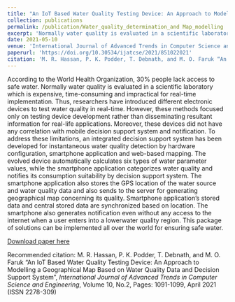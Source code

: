 ```yaml
---
title: "An IoT Based Water Quality Testing Device: An Approach to Modelling a Geographical Map Based on Water Quality Data and Decision Support System"
collection: publications
permalink: /publication/Water_quality_determination_and Map_modelling
excerpt: 'Normally water quality is evaluated in a scientific laboratory which is expensive, time-consuming and impractical for real-time implementation. Thus, researchers have introduced different electronic devices to test water quality in real-time. However, these methods focused only on testing device development rather than disseminating resultant information for real-life applications. Moreover, these devices did not have any correlation with mobile decision support system and notification. To address these limitations, an integrated decision support system has been developed for instantaneous water quality detection by hardware configuration, smartphone application and web-based mapping.'
date: 2021-05-10
venue: 'International Journal of Advanced Trends in Computer Science and Engineering'
paperurl: 'https://doi.org/10.30534/ijatcse/2021/851022021'
citation: 'M. R. Hassan, P. K. Podder, T. Debnath, and M. O. Faruk “An IoT Based Water Quality Testing Device: An Approach to Modelling a Geographical Map Based on Water Quality Data and Decision Support System”, <i>International Journal of Advanced Trends in Computer Science and Engineering</i>, Volume 10, No.2, Pages: 1091-1099, April 2021 (ISSN 2278-309)'
---
```

According to the World Health Organization, 30% people lack access to safe water. Normally water quality is evaluated in a scientific laboratory which is expensive, time-consuming and impractical for real-time implementation. Thus, researchers have introduced different electronic devices to test water quality in real-time. However, these methods focused only on testing device development rather than disseminating resultant information for real-life applications. Moreover, these devices did not have any correlation with mobile
decision support system and notification. To address these limitations, an integrated decision support system has been
developed for instantaneous water quality detection by hardware configuration, smartphone application and web-based mapping. The evolved device automatically calculates six types of water parameter values, while the smartphone application categorizes water quality and notifies
its consumption suitability by decision support system. The smartphone application also stores the GPS location of the water source and water quality data and also sends to the server for generating geographical map concerning its quality. Smartphone application’s stored data and central stored data are synchronized based on location. The smartphone also generates notification even without any access to the internet when a user enters into a lowerwater quality region. This package of solutions can be implemented all over the world for ensuring safe water.

[Download paper here](https://doi.org/10.30534/ijatcse/2021/851022021)

Recommended citation: M. R. Hassan, P. K. Podder, T. Debnath, and M. O. Faruk “An IoT Based Water Quality Testing Device: An Approach to Modelling a Geographical Map Based on Water Quality Data and Decision Support System”, <i>International Journal of Advanced Trends in Computer Science and Engineering</i>, Volume 10, No.2, Pages: 1091-1099, April 2021 (ISSN 2278-309)